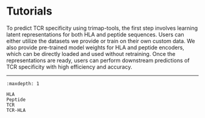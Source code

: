 # Tutorials

To predict TCR specificity using trimap-tools, the first step involves learning latent representations for both HLA and peptide sequences. Users can either utilize the datasets we provide or train on their own custom data. We also provide pre-trained model weights for HLA and peptide encoders, which can be directly loaded and used without retraining. Once the representations are ready, users can perform downstream predictions of TCR specificity with high efficiency and accuracy.

---

```{toctree}
:maxdepth: 1

HLA
Peptide
TCR
TCR-HLA